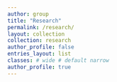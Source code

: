 ```yaml
---
author: group
title: "Research"
permalink: /research/
layout: collection
collection: research
author_profile: false
entries_layout: list
classes: # wide # default narrow 
author_profile: true
---
```


